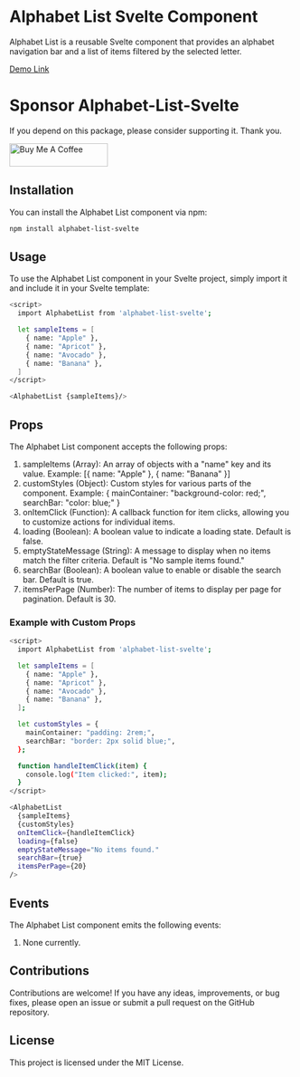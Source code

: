 # Alphabet List Svelte Component

Alphabet List is a reusable Svelte component that provides an alphabet navigation bar and a list of items filtered by the selected letter.

[Demo Link](https://master--alphabetlistdemo.netlify.app/)

# Sponsor Alphabet-List-Svelte

If you depend on this package, please consider supporting it. Thank you.

<a href="https://buymeacoffee.com/ayushjhunjhunwala" target="_blank"><img src="https://cdn.buymeacoffee.com/buttons/default-orange.png" alt="Buy Me A Coffee" height="41" width="174"></a>

## Installation

You can install the Alphabet List component via npm:

```bash
npm install alphabet-list-svelte
```

## Usage

To use the Alphabet List component in your Svelte project, simply import it and include it in your Svelte template:

```bash
<script>
  import AlphabetList from 'alphabet-list-svelte';

  let sampleItems = [
    { name: "Apple" },
    { name: "Apricot" },
    { name: "Avocado" },
    { name: "Banana" },
  ]
</script>

<AlphabetList {sampleItems}/>
```

## Props

The Alphabet List component accepts the following props:

1. sampleItems (Array): An array of objects with a "name" key and its value. Example: [{ name: "Apple" }, { name: "Banana" }]
2. customStyles (Object): Custom styles for various parts of the component. Example: { mainContainer: "background-color: red;", searchBar: "color: blue;" }
3. onItemClick (Function): A callback function for item clicks, allowing you to customize actions for individual items.
4. loading (Boolean): A boolean value to indicate a loading state. Default is false.
5. emptyStateMessage (String): A message to display when no items match the filter criteria. Default is "No sample items found."
6. searchBar (Boolean): A boolean value to enable or disable the search bar. Default is true.
7. itemsPerPage (Number): The number of items to display per page for pagination. Default is 30.

### Example with Custom Props

```bash
<script>
  import AlphabetList from 'alphabet-list-svelte';

  let sampleItems = [
    { name: "Apple" },
    { name: "Apricot" },
    { name: "Avocado" },
    { name: "Banana" },
  ];

  let customStyles = {
    mainContainer: "padding: 2rem;",
    searchBar: "border: 2px solid blue;",
  };

  function handleItemClick(item) {
    console.log("Item clicked:", item);
  }
</script>

<AlphabetList
  {sampleItems}
  {customStyles}
  onItemClick={handleItemClick}
  loading={false}
  emptyStateMessage="No items found."
  searchBar={true}
  itemsPerPage={20}
/>
```

## Events

The Alphabet List component emits the following events:

1. None currently.

## Contributions

Contributions are welcome! If you have any ideas, improvements, or bug fixes, please open an issue or submit a pull request on the GitHub repository.

## License

This project is licensed under the MIT License.
